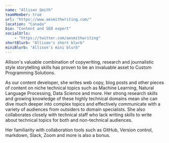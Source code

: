```yaml
---
name: "Allison Smith"
teamMember: true
url: "https://www.aesmithwriting.com/"
location: "Canada"
bio: "Content and SEO expert"
socialUrls:
    - "https://twitter.com/aesmithwriting"
shortBlurb: "Allison's short blurb"
miniBlurb: "Allison's mini blurb"
---
```


Allison's valuable combination of copywriting, research and journalistic style storytelling skills has proven to be an invaluable asset to Custom Programming Solutions.

As our content developer, she writes web copy, blog posts and other pieces of content on niche technical topics such as Machine Learning, Natural Language Processing, Data Science and more. Her strong research skills and growing knowledge of these highly technical domains mean she can dive much deeper into complex topics and effectively communicate with a variety of audiences from outsiders to domain specialists. She also collaborates closely with technical staff who lack writing skills to write about technical topics for both and non-technical audiences.

Her familiarity with collaboration tools such as GitHub, Version control, markdown, Slack, Zoom and more is also a bonus.
